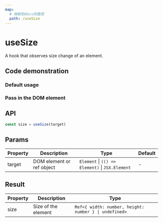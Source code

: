 ```yaml
---
map:
  # 映射到docs的路径
  path: /useSize
---
```


# useSize

A hook that observes size change of an element.

## Code demonstration

### Default usage

<demo src="./demo/demo.vue"
  language="vue"
  title="Default usage"
  desc="useSize can receive ref as argument"> </demo>

### Pass in the DOM element

<demo src="./demo/demo1.vue"
  language="vue"
  title="Pass in the DOM element"
  desc="useSize can receive a dom element as parameter. In SSR scenarios, you can pass in function ()=>dom"> </demo>

## API

```typescript
const size = useSize(target)
```

## Params

| Property | Description               | Type                                            | Default |
| -------- | ------------------------- | ----------------------------------------------- | ------- |
| target   | DOM element or ref object | `Element` \| `(() => Element)` \| `JSX.Element` | -       |

## Result

| Property | Description         | Type                                                  |
| -------- | ------------------- | ----------------------------------------------------- |
| size     | Size of the element | `Ref<{ width: number, height: number } \| undefined>` |
